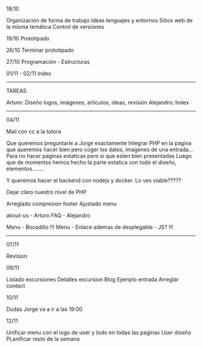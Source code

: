 18/10

Organización de forma de trabajo
Ideas lenguajes y entornos
Sitios web de la misma temática
Control de versiones

19/10
Prototipado

26/10
Terminar prototipado

27/10
Programación - Estructuras

01/11 - 02/11
Index


-----------------------------------

TAREAS

Arturo: Diseño logos, imágenes, artículos, ideas, revisión
Alejandro: Index



-----------------------------------

04/11

Mail con cc a la tutora

Que queremos preguntarle a Jorge exactamente
Integrar PHP en la pagina que queremos hacer bien pero coger los datos, imagenes de una entrada... Para no hacer paginas estaticas pero si que esten bien presentadas
Luego que de momentos hemos hecho la parte estatica con todo el diseño, elementos........ 

Y queremos hacer el backend con nodejs y docker. Lo ves viable?????

Dejar claro nuestro nivel de PHP

Arreglado compresion footer
Ajustado menu

about-us - Arturo
FAQ - Alejandro

Menu - Bocadillo !!!
Menu - Enlace ademas de desplegable - JS? !!!



---------------------------------------------------

07/11

Revision

09/11

Listado excursiones
Detalles excursion
Blog
Ejemplo entrada
Arreglar contact


10/11

Dudas Jorge va a ir a las 19:00

12/11

Unificar menu con el logo de user y todo en todas las paginas
User diseño
PLanificar resto de la semana